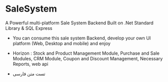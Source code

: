 # SaleSystem
A Powerful multi-platform Sale System Backend Built on .Net Standard Library & SQL Express
* You can consume this sale system Backend, develop your own UI platform (Web, Desktop and mobile) and enjoy 
* Horizon : Stock and Product Management Module, Purchase and Sale Modules, CRM Module, Coupon and Discount Management, Necessary Reports, web api 


* تست متن فارسی

